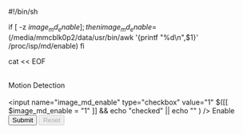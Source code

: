#!/bin/sh

if [ -z $image_md_enable ]; then 
	image_md_enable=$(/media/mmcblk0p2/data/usr/bin/awk '{printf "%d\n",$1}' /proc/isp/md/enable)
fi

cat << EOF
	<form name="image.md" method="POST">
		<div class="panel panel-default">   
			<div class="panel-heading">
				Motion Detection
			</div>
			<div class="panel-body">
				<div class="row">
					<div class="form-group">
						<label>							
							<input name="image_md_enable" type="hidden" value="0" />
							<input name="image_md_enable" type="checkbox" value="1" $([[ $image_md_enable = "1" ]] && echo "checked" || echo "" ) />
							Enable
						</label>							
					</div>
				</div>
				<div class="row">
					<button type="submit" class="btn btn-default">Submit</button>
					<button type="reset" class="btn btn-default" disabled>Reset</button>
				</div>
			</div>
		</div>
	</form>
